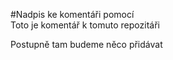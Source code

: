 #Nadpis ke komentáři pomocí  
Toto je komentář k tomuto repozitáři

Postupně tam budeme něco přidávat

